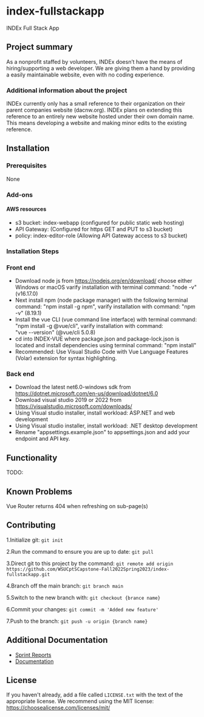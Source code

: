 # index-fullstackapp

INDEx Full Stack App

## Project summary

 As a nonprofit staffed by volunteers, INDEx doesn’t have the means of hiring/supporting a web developer. We are giving them a hand by providing a easily maintainable website, even with no coding experience. 

### Additional information about the project

INDEx currently only has a small reference to their organization on their parent companies website (dacnw.org). INDEx plans on extending this reference to an entirely new website hosted under their own domain name. This means developing a website and making minor edits to the existing reference. 

## Installation

### Prerequisites
None

### Add-ons
#### AWS resources
* s3 bucket: index-webapp (configured for public static web hosting)
* API Gateway: (Configured for https GET and PUT to s3 bucket)
* policy: index-editor-role (Allowing API Gateway access to s3 bucket)
### Installation Steps

### Front end
* Download node js from https://nodejs.org/en/download/ choose either Windows or macOS varify installation with terminal command: "node -v" (v16.17.0)
* Next install npm (node package manager) with the following terminal command: "npm install -g npm", varify installation with command: "npm -v" (8.19.1)
* Install the vue CLI (vue command line interface) with terminal command: "npm install -g @vue/cli", varify installation with command:<br/>"vue --version" (@vue/cli 5.0.8)
* cd into INDEX-VUE where package.json and package-lock.json is located and install dependencies using terminal command: "npm install"
* Recommended: Use Visual Studio Code with Vue Language Features (Volar) extension for syntax highlighting.

### Back end
* Download the latest net6.0-windows sdk from https://dotnet.microsoft.com/en-us/download/dotnet/6.0
* Download visual studio 2019 or 2022 from https://visualstudio.microsoft.com/downloads/
* Using Visual studio installer, install workload: ASP.NET and web development
* Using Visual studio installer, install workload: .NET desktop development
* Rename "appsettings.example.json" to appsettings.json and add your endpoint and API key.

## Functionality
TODO:

## Known Problems
Vue Router returns 404 when refreshing on sub-page(s) 

## Contributing
1.Initialize git: `git init`

2.Run the command to ensure you are up to date: `git pull`

3.Direct git to this project by the command: `git remote add origin https://github.com/WSUCptSCapstone-Fall2022Spring2023/index-fullstackapp.git`

4.Branch off the main branch: `git branch main`

5.Switch to the new branch with: `git checkout {brance name}`

6.Commit your changes: `git commit -m 'Added new feature'`

7.Push to the branch: `git push -u origin {branch name}`

## Additional Documentation
  * [Sprint Reports](https://github.com/WSUCptSCapstone-Fall2022Spring2023/index-fullstackapp/tree/main/Sprint%20Report)
  * [Documentation](https://github.com/WSUCptSCapstone-Fall2022Spring2023/index-fullstackapp/tree/main/Documentation)
## License

If you haven't already, add a file called `LICENSE.txt` with the text of the appropriate license.
We recommend using the MIT license: <https://choosealicense.com/licenses/mit/>
